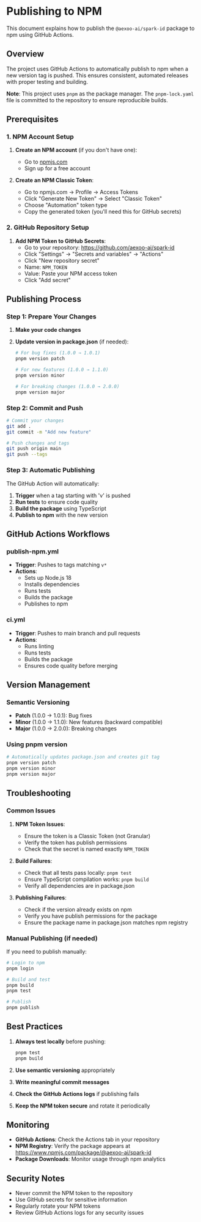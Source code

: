 # Publishing to NPM

This document explains how to publish the `@aexoo-ai/spark-id` package to npm using GitHub Actions.

## Overview

The project uses GitHub Actions to automatically publish to npm when a new version tag is pushed. This ensures consistent, automated releases with proper testing and building.

**Note**: This project uses `pnpm` as the package manager. The `pnpm-lock.yaml` file is committed to the repository to ensure reproducible builds.

## Prerequisites

### 1. NPM Account Setup

1. **Create an NPM account** (if you don't have one):
   - Go to [npmjs.com](https://www.npmjs.com)
   - Sign up for a free account

2. **Create an NPM Classic Token**:
   - Go to npmjs.com → Profile → Access Tokens
   - Click "Generate New Token" → Select "Classic Token"
   - Choose "Automation" token type
   - Copy the generated token (you'll need this for GitHub secrets)

### 2. GitHub Repository Setup

1. **Add NPM Token to GitHub Secrets**:
   - Go to your repository: https://github.com/aexoo-ai/spark-id
   - Click "Settings" → "Secrets and variables" → "Actions"
   - Click "New repository secret"
   - Name: `NPM_TOKEN`
   - Value: Paste your NPM access token
   - Click "Add secret"

## Publishing Process

### Step 1: Prepare Your Changes

1. **Make your code changes**
2. **Update version in package.json** (if needed):

   ```bash
   # For bug fixes (1.0.0 → 1.0.1)
   pnpm version patch

   # For new features (1.0.0 → 1.1.0)
   pnpm version minor

   # For breaking changes (1.0.0 → 2.0.0)
   pnpm version major
   ```

### Step 2: Commit and Push

```bash
# Commit your changes
git add .
git commit -m "Add new feature"

# Push changes and tags
git push origin main
git push --tags
```

### Step 3: Automatic Publishing

The GitHub Action will automatically:

1. **Trigger** when a tag starting with 'v' is pushed
2. **Run tests** to ensure code quality
3. **Build the package** using TypeScript
4. **Publish to npm** with the new version

## GitHub Actions Workflows

### publish-npm.yml

- **Trigger**: Pushes to tags matching `v*`
- **Actions**:
  - Sets up Node.js 18
  - Installs dependencies
  - Runs tests
  - Builds the package
  - Publishes to npm

### ci.yml

- **Trigger**: Pushes to main branch and pull requests
- **Actions**:
  - Runs linting
  - Runs tests
  - Builds the package
  - Ensures code quality before merging

## Version Management

### Semantic Versioning

- **Patch** (1.0.0 → 1.0.1): Bug fixes
- **Minor** (1.0.0 → 1.1.0): New features (backward compatible)
- **Major** (1.0.0 → 2.0.0): Breaking changes

### Using pnpm version

```bash
# Automatically updates package.json and creates git tag
pnpm version patch
pnpm version minor
pnpm version major
```

## Troubleshooting

### Common Issues

1. **NPM Token Issues**:
   - Ensure the token is a Classic Token (not Granular)
   - Verify the token has publish permissions
   - Check that the secret is named exactly `NPM_TOKEN`

2. **Build Failures**:
   - Check that all tests pass locally: `pnpm test`
   - Ensure TypeScript compilation works: `pnpm build`
   - Verify all dependencies are in package.json

3. **Publishing Failures**:
   - Check if the version already exists on npm
   - Verify you have publish permissions for the package
   - Ensure the package name in package.json matches npm registry

### Manual Publishing (if needed)

If you need to publish manually:

```bash
# Login to npm
pnpm login

# Build and test
pnpm build
pnpm test

# Publish
pnpm publish
```

## Best Practices

1. **Always test locally** before pushing:

   ```bash
   pnpm test
   pnpm build
   ```

2. **Use semantic versioning** appropriately

3. **Write meaningful commit messages**

4. **Check the GitHub Actions logs** if publishing fails

5. **Keep the NPM token secure** and rotate it periodically

## Monitoring

- **GitHub Actions**: Check the Actions tab in your repository
- **NPM Registry**: Verify the package appears at https://www.npmjs.com/package/@aexoo-ai/spark-id
- **Package Downloads**: Monitor usage through npm analytics

## Security Notes

- Never commit the NPM token to the repository
- Use GitHub secrets for sensitive information
- Regularly rotate your NPM tokens
- Review GitHub Actions logs for any security issues
